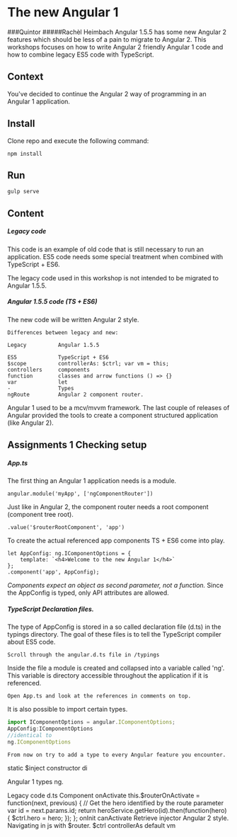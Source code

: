 # The new Angular 1
###Quintor
#####Rachèl Heimbach
Angular 1.5.5 has some new Angular 2 features which should be less of a pain to migrate to Angular 2.
This workshops focuses on how to write Angular 2 friendly Angular 1 code and how to combine legacy ES5 code with TypeScript.

## Context
You've decided to continue the Angular 2 way of programming in an Angular 1 application. 

## Install
Clone repo and execute the following command:
```
npm install
```

## Run
```
gulp serve
```

## Content
##### Legacy code
This code is an example of old code that is still necessary to run an application.
ES5 code needs some special treatment when combined with TypeScript + ES6.

The legacy code used in this workshop is not intended to be migrated to Angular 1.5.5.

##### Angular 1.5.5 code (TS + ES6)
The new code will be written Angular 2 style.
```
Differences between legacy and new:

Legacy          Angular 1.5.5

ES5             TypeScript + ES6
$scope          controllerAs: $ctrl; var vm = this;
controllers     components
function        classes and arrow functions () => {}
var             let
-               Types
ngRoute         Angular 2 component router.     
```

Angular 1 used to be a mcv/mvvm framework. The last couple of releases of Angular
provided the tools to create a component structured application (like Angular 2).

## Assignments 1 Checking setup
##### App.ts
The first thing an Angular 1 application needs is a module.
```
angular.module('myApp', ['ngComponentRouter'])
```
Just like in Angular 2, the component router needs a root component (component tree root).
```
.value('$routerRootComponent', 'app')
```
To create the actual referenced app components TS + ES6 come into play.
```
let AppConfig: ng.IComponentOptions = {
    template: `<h4>Welcome to the new Angular 1</h4>`
};
.component('app', AppConfig);
```
_Components expect an object as second parameter, not a function._
Since the AppConfig is typed, only API attributes are allowed.

##### TypeScript Declaration files.
The type of AppConfig is stored in a so called declaration file (d.ts) in the
typings directory. The goal of these files is to tell the TypeScript compiler
about ES5 code.

```
Scroll through the angular.d.ts file in /typings
```
Inside the file a module is created and collapsed into a variable called 'ng'.
This variable is directory accessible throughout the application if it is 
referenced.
```
Open App.ts and look at the references in comments on top.
```
It is also possible to import certain types.
```javascript
import IComponentOptions = angular.IComponentOptions;
AppConfig:IComponentOptions
//identical to
ng.IComponentOptions
```

```
From now on try to add a type to every Angular feature you encounter.
```


static $inject
constructor di

Angular 1 types ng.

Legacy code d.ts
Component
onActivate
this.$routerOnActivate = function(next, previous) {
  // Get the hero identified by the route parameter
  var id = next.params.id;
  return heroService.getHero(id).then(function(hero) {
    $ctrl.hero = hero;
  });
};
onInit
canActivate
Retrieve injector Angular 2 style. 
Navigating in js with $router.
$ctrl controllerAs default
vm
